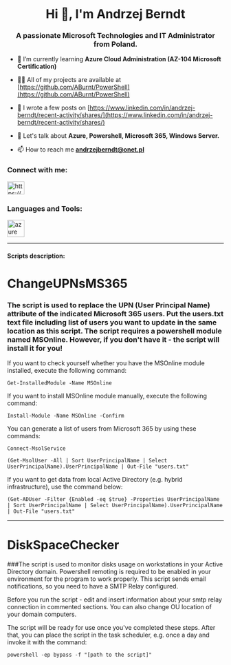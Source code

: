 <h1 align="center">Hi 👋, I'm Andrzej Berndt</h1>
<h3 align="center">A passionate Microsoft Technologies and IT Administrator from Poland.</h3>

- 🌱 I’m currently learning **Azure Cloud Administration (AZ-104 Microsoft Certification)**

- 👨‍💻 All of my projects are available at [https://github.com/ABurnt/PowerShell](https://github.com/ABurnt/PowerShell)

- 📝 I wrote a few posts on [https://www.linkedin.com/in/andrzej-berndt/recent-activity/shares/](https://www.linkedin.com/in/andrzej-berndt/recent-activity/shares/)

- 💬 Let's talk about **Azure, Powershell, Microsoft 365, Windows Server.**

- 📫 How to reach me **andrzejberndt@onet.pl**

<h3 align="left">Connect with me:</h3>
<p align="left">
<a href="https://www.linkedin.com/in/andrzej-berndt/" target="blank"><img align="center" src="https://raw.githubusercontent.com/rahuldkjain/github-profile-readme-generator/master/src/images/icons/Social/linked-in-alt.svg" alt="https://www.linkedin.com/feed/" height="30" width="40" /></a>
</p>

<h3 align="left">Languages and Tools:</h3>
<p align="left"> <a href="https://azure.microsoft.com/en-in/" target="_blank" rel="noreferrer"> <img src="https://www.vectorlogo.zone/logos/microsoft_azure/microsoft_azure-icon.svg" alt="azure" width="40" height="40"/> </a> </p>
<hr>
<h4 align="left">Scripts description:</h4>


# ChangeUPNsMS365

### The script is used to replace the UPN (User Principal Name) attribute of the indicated Microsoft 365 users. Put the users.txt text file including list of users you want to update in the same location as this script. The script requires a powershell module named MSOnline. However, if you don't have it - the script will install it for you!

If you want to check yourself whether you have the MSOnline module installed, execute the following command:

```
Get-InstalledModule -Name MSOnline
```

If you want to install MSOnline module manually, execute the following command:

```
Install-Module -Name MSOnline -Confirm
```

You can generate a list of users from Microsoft 365 by using these commands:

```
Connect-MsolService
```
```
(Get-MsolUser -All | Sort UserPrincipalName | Select UserPrincipalName).UserPrincipalName | Out-File "users.txt"
```

If you want to get data from local Active Directory (e.g. hybrid infrastructure), use the command below:

```
(Get-ADUser -Filter {Enabled -eq $true} -Properties UserPrincipalName | Sort UserPrincipalName | Select UserPrincipalName).UserPrincipalName | Out-File "users.txt"
```

<hr>

# DiskSpaceChecker

###The script is used to monitor disks usage on workstations in your Active Directory domain. Powershell remoting is required to be enabled in your environment for the program to work properly. This script sends email notifications, so you need to have a SMTP Relay configured.

Before you run the script - edit and insert information about your smtp relay connection in commented sections. You can also change OU location of your domain computers.

The script will be ready for use once you've completed these steps. After that, you can place the script in the task scheduler, e.g. once a day and invoke it with the command:

```
powershell -ep bypass -f "[path to the script]"
```

